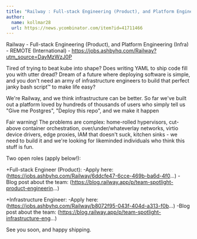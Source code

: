 ```yaml
---
title: "Railway : Full-stack Engineering (Product), and Platform Engineering (Infra)"
author:
  name: kollmar28
  url: https://news.ycombinator.com/item?id=41711466
---
```

Railway - Full-stack Engineering (Product), and Platform Engineering (Infra) - REMOTE (International) - <a href="https:&#x2F;&#x2F;jobs.ashbyhq.com&#x2F;Railway?utm_source=DayMzWzJ0P">https:&#x2F;&#x2F;jobs.ashbyhq.com&#x2F;Railway?utm_source=DayMzWzJ0P</a>

Tired of trying to beat kube into shape? Does writing YAML to ship code fill you with utter dread? Dream of a future where deploying software is simple, and you don&#x27;t need an army of infrastructure engineers to build that perfect janky bash script™ to make life easy?

We&#x27;re Railway, and we think infrastructure can be better. So far we&#x27;ve built out a platform loved by hundreds of thousands of users who simply tell us &quot;Give me Postgres&quot;, &quot;Deploy this repo&quot;, and we make it happen

Fair warning! The problems are complex: home-rolled hypervisors, cut-above container orchestration, over&#x2F;under&#x2F;whateverlay networks, virtio device drivers, edge proxies, IAM that doesn&#x27;t suck, kitchen sinks - we need to build it and we&#x27;re looking for likeminded individuals who think this stuff is fun.

Two open roles (apply below!):

+Full-stack Engineer (Product): -Apply here: (<a href="https:&#x2F;&#x2F;jobs.ashbyhq.com&#x2F;Railway&#x2F;6ddcfe47-6cce-469b-ba6d-4f0">https:&#x2F;&#x2F;jobs.ashbyhq.com&#x2F;Railway&#x2F;6ddcfe47-6cce-469b-ba6d-4f0</a>...) -Blog post about the team: (<a href="https:&#x2F;&#x2F;blog.railway.app&#x2F;p&#x2F;team-spotlight-product-engineerin" rel="nofollow">https:&#x2F;&#x2F;blog.railway.app&#x2F;p&#x2F;team-spotlight-product-engineerin</a>...)

+Infrastructure Engineer: -Apply here:(<a href="https:&#x2F;&#x2F;jobs.ashbyhq.com&#x2F;Railway&#x2F;b8072f95-043f-404d-a313-f0b">https:&#x2F;&#x2F;jobs.ashbyhq.com&#x2F;Railway&#x2F;b8072f95-043f-404d-a313-f0b</a>...) -Blog post about the team: (<a href="https:&#x2F;&#x2F;blog.railway.app&#x2F;p&#x2F;team-spotlight-infrastructure-eng" rel="nofollow">https:&#x2F;&#x2F;blog.railway.app&#x2F;p&#x2F;team-spotlight-infrastructure-eng</a>...)

See you soon, and happy shipping.
<JobApplication />
